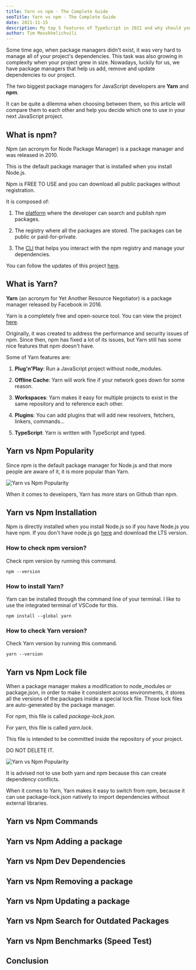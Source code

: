 ```yaml
---
title: Yarn vs npm - The Complete Guide
seoTitle: Yarn vs npm - The Complete Guide
date: 2021-11-15
description: My top 5 features of TypeScript in 2021 and why should you choose TypeScript over JavaScript for your next web application.
author: Tim Mouskhelichvili
---
```


Some time ago, when package managers didn't exist, it was very hard to manage all of your project's dependencies. This task was also growing in complexity when your project grew in size. Nowadays, luckily for us, we have package managers that help us add, remove and update dependencies to our project.

The two biggest package managers for JavaScript developers are **Yarn** and **npm**. 

It can be quite a dilemma when choosing between them, so this article will compare them to each other and help you decide which one to use in your next JavaScript project.

## What is npm?

Npm (an acronym for Node Package Manager) is a package manager and was released in 2010. 

This is the default package manager that is installed when you install Node.js.

Npm is FREE TO USE and you can download all public packages without registration.

It is composed of:

1. The [platform](https://www.npmjs.com/) where the developer can search and publish npm packages.

2. The registry where all the packages are stored. The packages can be public or paid-for-private.

2. The [CLI](https://docs.npmjs.com/cli/v7/commands/npm) that helps you interact with the npm registry and manage your dependencies.

You can follow the updates of this project [here](https://github.com/npm/cli).

## What is Yarn?

**Yarn** (an acronym for Yet Another Resource Negotiator) is a package manager released by Facebook in 2016.

Yarn is a completely free and open-source tool. You can view the project [here](https://github.com/yarnpkg/berry).

Originally, it was created to address the performance and security issues of npm. Since then, npm has fixed a lot of its issues, but Yarn still has some nice features that npm doesn't have.

Some of Yarn features are:

1. **Plug'n'Play**: Run a JavaScript project without node_modules.

2. **Offline Cache**: Yarn will work fine if your network goes down for some reason.

3. **Workspaces**: Yarn makes it easy for multiple projects to exist in the same repository and to reference each other.

4. **Plugins**: You can add plugins that will add new resolvers, fetchers, linkers, commands...

5. **TypeScript**: Yarn is written with TypeScript and typed.

## Yarn vs Npm Popularity

Since npm is the default package manager for Node.js and that more people are aware of it, it is more popular than Yarn.

![Yarn vs Npm Popularity](/static/images/blog/yarn-vs-npm-the-complete-guide/popularity-yarn-vs-npm.png)

When it comes to developers, Yarn has more stars on Github than npm.

## Yarn vs Npm Installation

Npm is directly installed when you install Node.js so if you have Node.js you have npm. If you don't have node.js go [here](https://nodejs.org/) and download the LTS version.

### How to check npm version?

Check npm version by running this command.

```console
npm --version
```

### How to install Yarn?

Yarn can be installed through the command line of your terminal. I like to use the integrated terminal of VSCode for this.

```console
npm install --global yarn
```

### How to check Yarn version?

Check Yarn version by running this command.

```console
yarn --version
```

## Yarn vs Npm Lock file

When a package manager makes a modification to node_modules or package.json, in order to make it consistent across environments, it stores all the versions of the packages inside a special lock file. Those lock files are auto-generated by the package manager. 

For npm, this file is called *package-lock.json*.

For yarn, this file is called *yarn.lock*.

This file is intended to be committed inside the repository of your project. 

DO NOT DELETE IT.

![Yarn vs Npm Popularity](/static/images/blog/yarn-vs-npm-the-complete-guide/lockfile.jpeg)

It is advised not to use both yarn and npm because this can create dependency conflicts. 

When it comes to Yarn, Yarn makes it easy to switch from npm, because it can use package-lock.json natively to import dependencies without external libraries.

## Yarn vs Npm Commands

## Yarn vs Npm Adding a package

## Yarn vs Npm Dev Dependencies

## Yarn vs Npm Removing a package

## Yarn vs Npm Updating a package

## Yarn vs Npm Search for Outdated Packages

## Yarn vs Npm Benchmarks (Speed Test)

## Conclusion